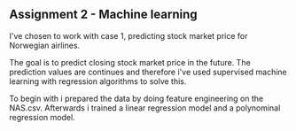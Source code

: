## Assignment 2 - Machine learning

I've chosen to work with case 1, predicting stock market price for Norwegian airlines. 

The goal is to predict closing stock market price in the future. The prediction values are continues and therefore i've used supervised machine learning with regression algorithms to solve this. 

To begin with i prepared the data by doing feature engineering on the NAS.csv. Afterwards i trained a linear regression model and a polynominal regression model. 

